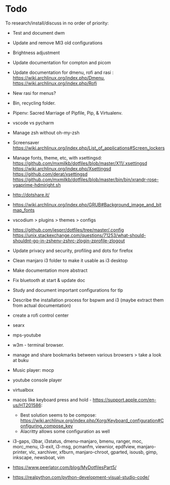 # Todo 
To research/install/discuss in no order of priority:

- Test and document dwm

- Update and remove MI3 old configurations

- Brightness adjustment

- Update documentation for compton and picom

- Update documentation for dmenu, rofi and rasi : https://wiki.archlinux.org/index.php/Dmenu, https://wiki.archlinux.org/index.php/Rofi

- New rasi for menus?

- Bin, recycling folder.

- Pipenv: Sacred Marriage of Pipfile, Pip, & Virtualenv.
 
- vscode vs pycharm

- Manage zsh without oh-my-zsh

- Screensaver https://wiki.archlinux.org/index.php/List_of_applications#Screen_lockers

- Manage fonts, theme, etc, with xsettingsd:
https://github.com/mxmilkb/dotfiles/blob/master/X11/.xsettingsd
https://wiki.archlinux.org/index.php/Xsettingsd
https://github.com/derat/xsettingsd
https://github.com/mxmilkb/dotfiles/blob/master/bin/bin/xrandr-rose-vgaprime-hdmiright.sh

- http://dotshare.it/

- https://wiki.archlinux.org/index.php/GRUB#Background_image_and_bitmap_fonts

- vscodium > plugins > themes > configs

- https://github.com/jesprr/dotfiles/tree/master/.config
https://unix.stackexchange.com/questions/71253/what-should-shouldnt-go-in-zshenv-zshrc-zlogin-zprofile-zlogout

- Update privacy and security, profiling and dots for firefox 

- Clean manjaro i3 folder to make it usable as i3 desktop

- Make documentation more abstract

- Fix bluetooth at start & update doc

- Study and document important configurations for tlp

- Describe the installation process for bspwm and i3 (maybe extract them from actual documentation)

- create a rofi control center

- searx

- mps-youtube

- w3m - terminal browser.

- manage and share bookmarks between various browsers > take a look at buku

- Music player: mocp

- youtube console player

- virtualbox

- macos like keyboard press and hold - https://support.apple.com/en-us/HT201586:
	* Best solution seems to be compose: https://wiki.archlinux.org/index.php/Xorg/Keyboard_configuration#Configuring_compose_key
	* Alacritty allows some configuration as well

- i3-gaps, i3bar, i3status, dmenu-manjaro, bmenu, ranger, moc, morc_menu, i3-exit, i3-msg, pcmanfm, viewnior, epdfview, manjaro-printer, vlc, xarchiver, xfburn, manjaro-chroot, gparted, isousb, gimp, inkscape, newsboat, vim

- https://www.peerlator.com/blog/MyDotfilesPart5/

- https://realpython.com/python-development-visual-studio-code/
